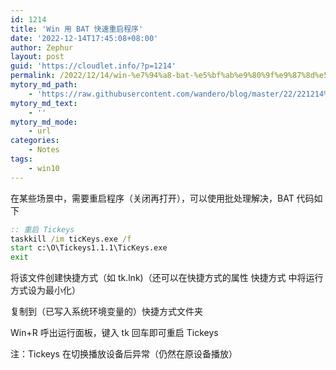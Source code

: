 ```yaml
---
id: 1214
title: 'Win 用 BAT 快速重启程序'
date: '2022-12-14T17:45:08+08:00'
author: Zephur
layout: post
guid: 'https://cloudlet.info/?p=1214'
permalink: /2022/12/14/win-%e7%94%a8-bat-%e5%bf%ab%e9%80%9f%e9%87%8d%e5%90%af%e7%a8%8b%e5%ba%8f/
mytory_md_path:
    - 'https://raw.githubusercontent.com/wandero/blog/master/22/221214%20Win%20BAT%20%E5%BF%AB%E6%8D%B7%E9%87%8D%E5%90%AF%E7%A8%8B%E5%BA%8F.md'
mytory_md_text:
    - ''
mytory_md_mode:
    - url
categories:
    - Notes
tags:
    - win10
---
```


在某些场景中，需要重启程序（关闭再打开），可以使用批处理解决，BAT 代码如下

```bat
:: 重启 Tickeys
taskkill /im ticKeys.exe /f
start c:\O\Tickeys1.1.1\TicKeys.exe
exit

```

将该文件创建快捷方式（如 tk.lnk)（还可以在快捷方式的属性 快捷方式 中将运行方式设为最小化）

复制到（已写入系统环境变量的）快捷方式文件夹

Win+R 呼出运行面板，键入 tk 回车即可重启 Tickeys

注：Tickeys 在切换播放设备后异常（仍然在原设备播放）